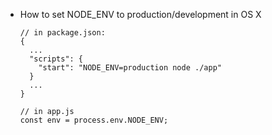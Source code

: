 - How to set NODE_ENV to production/development in OS X

      // in package.json:
      {
        ...
        "scripts": {
          "start": "NODE_ENV=production node ./app"
        }
        ...
      }
      
      // in app.js
      const env = process.env.NODE_ENV;
